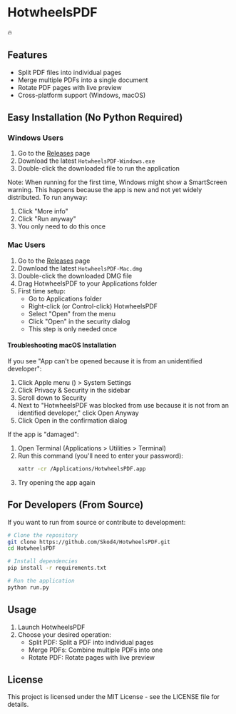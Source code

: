 # HotwheelsPDF

🔥

## Features

- Split PDF files into individual pages
- Merge multiple PDFs into a single document
- Rotate PDF pages with live preview
- Cross-platform support (Windows, macOS)

## Easy Installation (No Python Required)

### Windows Users
1. Go to the [Releases](https://github.com/Skod4/HotwheelsPDF/releases) page
2. Download the latest `HotwheelsPDF-Windows.exe`
3. Double-click the downloaded file to run the application

Note: When running for the first time, Windows might show a SmartScreen warning. This happens because the app is new and not yet widely distributed. To run anyway:
1. Click "More info"
2. Click "Run anyway"
3. You only need to do this once

### Mac Users
1. Go to the [Releases](https://github.com/Skod4/HotwheelsPDF/releases) page
2. Download the latest `HotwheelsPDF-Mac.dmg`
3. Double-click the downloaded DMG file
4. Drag HotwheelsPDF to your Applications folder
5. First time setup:
   - Go to Applications folder
   - Right-click (or Control-click) HotwheelsPDF
   - Select "Open" from the menu
   - Click "Open" in the security dialog
   - This step is only needed once

#### Troubleshooting macOS Installation
If you see "App can't be opened because it is from an unidentified developer":
1. Click Apple menu () > System Settings
2. Click Privacy & Security in the sidebar
3. Scroll down to Security
4. Next to "HotwheelsPDF was blocked from use because it is not from an identified developer," click Open Anyway
5. Click Open in the confirmation dialog

If the app is "damaged":
1. Open Terminal (Applications > Utilities > Terminal)
2. Run this command (you'll need to enter your password):
   ```bash
   xattr -cr /Applications/HotwheelsPDF.app
   ```
3. Try opening the app again

## For Developers (From Source)

If you want to run from source or contribute to development:

```bash
# Clone the repository
git clone https://github.com/Skod4/HotwheelsPDF.git
cd HotwheelsPDF

# Install dependencies
pip install -r requirements.txt

# Run the application
python run.py
```

## Usage

1. Launch HotwheelsPDF
2. Choose your desired operation:
   - Split PDF: Split a PDF into individual pages
   - Merge PDFs: Combine multiple PDFs into one
   - Rotate PDF: Rotate pages with live preview

## License

This project is licensed under the MIT License - see the LICENSE file for details.

